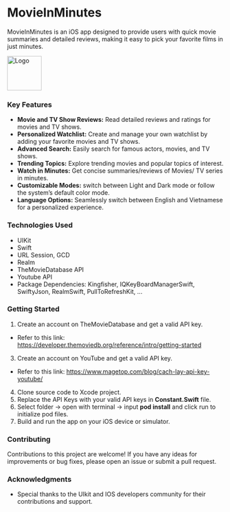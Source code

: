 # MovieInMinutes

MovieInMinutes is an iOS app designed to provide users with quick movie summaries and detailed reviews, making it easy to pick your favorite films in just minutes.



<img src="https://github.com/user-attachments/assets/772e613c-3340-4237-a5db-d5fdd7fdca36" alt="Logo" width="80" height="80">



### Key Features

- **Movie and TV Show Reviews:** Read detailed reviews and ratings for movies and TV shows.
- **Personalized Watchlist:** Create and manage your own watchlist by adding your favorite movies and TV shows.
- **Advanced Search:** Easily search for famous actors, movies, and TV shows.
- **Trending Topics:** Explore trending movies and popular topics of interest.
- **Watch in Minutes:** Get concise summaries/reviews of Movies/ TV series in minutes.
- **Customizable Modes:** switch between Light and Dark mode or follow the system’s default color mode.
- **Language Options:** Seamlessly switch between English and Vietnamese for a personalized experience.

### Technologies Used

- UIKit
- Swift
- URL Session, GCD
- Realm
- TheMovieDatabase API
- Youtube API
- Package Dependencies: Kingfisher, IQKeyBoardManagerSwift, SwiftyJson, RealmSwift, PullToRefreshKit, ...

### Getting Started

1. Create an account on TheMovieDatabase and get a valid API key.
  - Refer to this link: https://developer.themoviedb.org/reference/intro/getting-started
3. Create an account on YouTube and get a valid API key.
  - Refer to this link: https://www.magetop.com/blog/cach-lay-api-key-youtube/
4. Clone source code to Xcode project.
5. Replace the API Keys with your valid API keys in **Constant.Swift** file.
6. Select folder -> open with terminal -> input **pod install** and click run to initialize pod files.
6. Build and run the app on your iOS device or simulator.


### Contributing

Contributions to this project are welcome! If you have any ideas for improvements or bug fixes, please open an issue or submit a pull request.

### Acknowledgments

- Special thanks to the UIkit and IOS developers community for their contributions and support.
